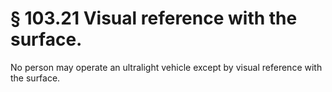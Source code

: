 # § 103.21   Visual reference with the surface.

No person may operate an ultralight vehicle except by visual reference with the surface.




